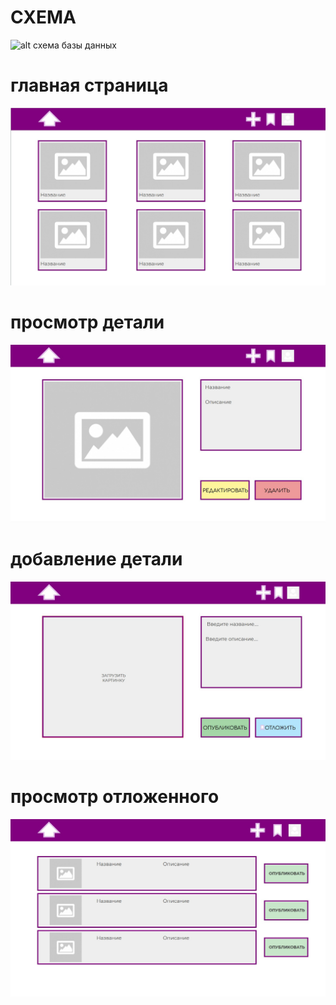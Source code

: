 # СХЕМА
![alt схема базы данных]([https://github.com/peacelabormay/second_sem/blob/main/схема.png](https://github.com/peacelabormay/second_sem/blob/main/5/%D0%A1%D1%85%D0%B5%D0%BC%D0%B0.png))
# главная страница
![alt главная стр](https://github.com/peacelabormay/second_sem/blob/main/5/1.jpg)
# просмотр детали
![alt отдельная деталь](https://github.com/peacelabormay/second_sem/blob/main/5/2.jpg)
# добавление детали
![alt добавление детали](https://github.com/peacelabormay/second_sem/blob/main/5/3.jpg)
# просмотр отложенного
![alt отложеннное](https://github.com/peacelabormay/second_sem/blob/main/5/4.jpg)
